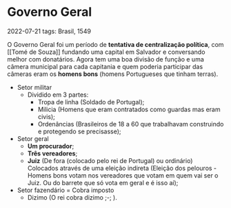 # Governo Geral
2022-07-21
tags: Brasil, 1549

O Governo Geral foi um período de **tentativa de centralização política**, com [[Tomé de Souza]] fundando uma capital em Salvador e conversando melhor com donatários. Agora tem uma boa divisão de função e uma câmera municipal para cada capitania e quem poderia participar das câmeras eram os **homens bons** (homens Portugueses que tinham terras).

* Setor militar
	* Dividido em 3 partes:
		* Tropa de linha (Soldado de Portugal);
		* Milicia (Homens que eram contratados como guardas mas eram civis);
		* Ordenâncias (Brasileiros de 18 a 60 que trabalhavam construindo e protegendo se precisasse);
* Setor geral
	* **Um procurador**;
	* **Três vereadores**;
	* **Juiz** (De fora (colocado pelo rei de Portugal) ou ordinário)  
	 Colocados através de uma eleição indireta (Eleição dos pelouros - Homens bons votam nos vereadores que votam em quem vai ser o Juiz. Ou do barrete que só vota em geral e é isso aí);
* Setor fazendário = Cobra imposto
	* Dizimo (O rei cobra dizimo ;-; ).

